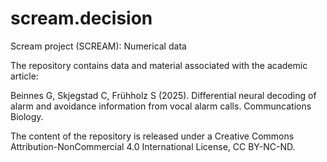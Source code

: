 # scream.decision
Scream project (SCREAM): Numerical data

The repository contains data and material associated with the academic article:

Beinnes G, Skjegstad C, Frühholz S (2025). Differential neural decoding of alarm and avoidance information from vocal alarm calls. Communcations Biology.

The content of the repository is released under a Creative Commons Attribution-NonCommercial 4.0 International License, CC BY-NC-ND. 
